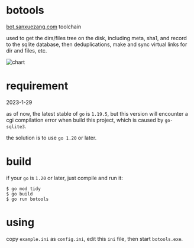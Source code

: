 # botools
[bot.sanxuezang.com](https://bot.sanxuezang.com) toolchain

used to get the dirs/files tree on the disk, including meta, sha1, and record to the sqlite database, then deduplications, make and sync virtual links for dir and files, etc.

![chart]((https://github.com/vagra/botools/blob/ec491b0c2740d7b1859ddeef54403f4b7d4be24a/assets/chart.png))

# requirement
2023-1-29

as of now, the latest stable of `go` is `1.19.5`, but this version will encounter a cgi compilation error when build this project, which is caused by `go-sqlite3`.

the solution is to use `go 1.20` or later.

# build
if your `go` is `1.20` or later, just compile and run it:
```
$ go mod tidy
$ go build
$ go run botools
```

# using
copy `example.ini` as `config.ini`, edit this `ini` file, then start `botools.exe`.
